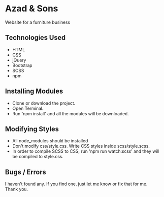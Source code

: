 # Azad & Sons
Website for a furniture business

## Technologies Used
- HTML
- CSS
- jQuery
- Bootstrap
- SCSS
- npm

## Installing Modules
- Clone or download the project.
- Open Terminal.
- Run 'npm install' and all the modules will be downloaded.

## Modifying Styles
- All node_modules should be installed
- Don't modify css/style.css. Write CSS styles inside scss/style.scss.
- In order to compile SCSS to CSS, run 'npm run watch:scss' and they will be compiled to style.css.

## Bugs / Errors

I haven't found any. If you find one, just let me know or fix that for me. Thank you.